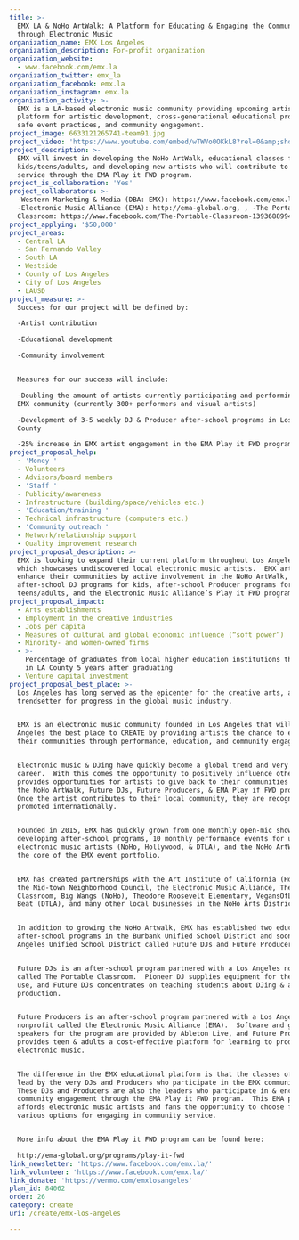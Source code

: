 ```yaml
---
title: >-
  EMX LA & NoHo ArtWalk: A Platform for Educating & Engaging the Community
  through Electronic Music
organization_name: EMX Los Angeles
organization_description: For-profit organization
organization_website:
  - www.facebook.com/emx.la
organization_twitter: emx_la
organization_facebook: emx.la
organization_instagram: emx.la
organization_activity: >-
  EMX is a LA-based electronic music community providing upcoming artists a
  platform for artistic development, cross-generational educational programs,
  safe event practices, and community engagement.
project_image: 6633121265741-team91.jpg
project_video: 'https://www.youtube.com/embed/wTWVo0OKkL8?rel=0&amp;showinfo=0'
project_description: >-
  EMX will invest in developing the NoHo ArtWalk, educational classes for
  kids/teens/adults, and developing new artists who will contribute to community
  service through the EMA Play it FWD program.
project_is_collaboration: 'Yes'
project_collaborators: >-
  -Western Marketing & Media (DBA: EMX): https://www.facebook.com/emx.la/, ,
  -Electronic Music Alliance (EMA): http://ema-global.org, , -The Portable
  Classroom: https://www.facebook.com/The-Portable-Classroom-139368899459661/
project_applying: '$50,000'
project_areas:
  - Central LA
  - San Fernando Valley
  - South LA
  - Westside
  - County of Los Angeles
  - City of Los Angeles
  - LAUSD
project_measure: >-
  Success for our project will be defined by:

  -Artist contribution

  -Educational development

  -Community involvement


  Measures for our success will include:

  -Doubling the amount of artists currently participating and performing in the
  EMX community (currently 300+ performers and visual artists)

  -Development of 3-5 weekly DJ & Producer after-school programs in Los Angeles
  County

  -25% increase in EMX artist engagement in the EMA Play it FWD program
project_proposal_help:
  - 'Money '
  - Volunteers
  - Advisors/board members
  - 'Staff '
  - Publicity/awareness
  - Infrastructure (building/space/vehicles etc.)
  - 'Education/training '
  - Technical infrastructure (computers etc.)
  - 'Community outreach '
  - Network/relationship support
  - Quality improvement research
project_proposal_description: >-
  EMX is looking to expand their current platform throughout Los Angeles County,
  which showcases undiscovered local electronic music artists.  EMX artists will
  enhance their communities by active involvement in the NoHo ArtWalk,
  after-school DJ programs for kids, after-school Producer programs for
  teens/adults, and the Electronic Music Alliance’s Play it FWD program.
project_proposal_impact:
  - Arts establishments
  - Employment in the creative industries
  - Jobs per capita
  - Measures of cultural and global economic influence (“soft power”)
  - Minority- and women-owned firms
  - >-
    Percentage of graduates from local higher education institutions that remain
    in LA County 5 years after graduating
  - Venture capital investment
project_proposal_best_place: >-
  Los Angeles has long served as the epicenter for the creative arts, and as a
  trendsetter for progress in the global music industry.


  EMX is an electronic music community founded in Los Angeles that will make Los
  Angeles the best place to CREATE by providing artists the chance to enhance
  their communities through performance, education, and community engagement.


  Electronic music & DJing have quickly become a global trend and very lucrative
  career.  With this comes the opportunity to positively influence others.  EMX
  provides opportunities for artists to give back to their communities through
  the NoHo ArtWalk, Future DJs, Future Producers, & EMA Play if FWD program. 
  Once the artist contributes to their local community, they are recognized and
  promoted internationally.


  Founded in 2015, EMX has quickly grown from one monthly open-mic showcase to
  developing after-school programs, 10 monthly performance events for upcoming
  electronic music artists (NoHo, Hollywood, & DTLA), and the NoHo ArtWalk as
  the core of the EMX event portfolio.


  EMX has created partnerships with the Art Institute of California (Hollywood),
  the Mid-town Neighborhood Council, the Electronic Music Alliance, The Portable
  Classroom, Big Wangs (NoHo), Theodore Roosevelt Elementary, VegansOfLA, Tokyo
  Beat (DTLA), and many other local businesses in the NoHo Arts District.


  In addition to growing the NoHo Artwalk, EMX has established two educational
  after-school programs in the Burbank Unified School District and soon the Los
  Angeles Unified School District called Future DJs and Future Producers.


  Future DJs is an after-school program partnered with a Los Angeles nonprofit
  called The Portable Classroom.  Pioneer DJ supplies equipment for the kids to
  use, and Future DJs concentrates on teaching students about DJing & audio
  production.


  Future Producers is an after-school program partnered with a Los Angeles
  nonprofit called the Electronic Music Alliance (EMA).  Software and guest
  speakers for the program are provided by Ableton Live, and Future Producers
  provides teen & adults a cost-effective platform for learning to produce
  electronic music.


  The difference in the EMX educational platform is that the classes offered are
  lead by the very DJs and Producers who participate in the EMX community. 
  These DJs and Producers are also the leaders who participate in & encourage
  community engagement through the EMA Play it FWD program.  This EMA program
  affords electronic music artists and fans the opportunity to choose from
  various options for engaging in community service.  


  More info about the EMA Play it FWD program can be found here:

  http://ema-global.org/programs/play-it-fwd
link_newsletter: 'https://www.facebook.com/emx.la/'
link_volunteer: 'https://www.facebook.com/emx.la/'
link_donate: 'https://venmo.com/emxlosangeles'
plan_id: 84062
order: 26
category: create
uri: /create/emx-los-angeles

---
```

